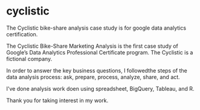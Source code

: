 # cyclistic
The Cyclistic bike-share analysis case study is for google data analytics certification.

The Cyclistic Bike-Share Marketing Analysis is the first case study of Google’s Data Analytics Professional Certificate program. 
The Cyclistic is a fictional company. 

In order to answer the key business questions, I followedthe steps of the data analysis process: ask, prepare, process, analyze, share, and act.

I've done analysis work doen using spreadsheet, BigQuery, Tableau, and R.

Thank you for taking interest in my work. 
